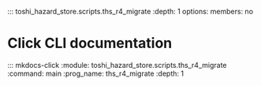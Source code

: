 ::: toshi_hazard_store.scripts.ths_r4_migrate
    :depth: 1
    options:
        members: no

# Click CLI documentation

::: mkdocs-click
    :module: toshi_hazard_store.scripts.ths_r4_migrate
    :command: main
    :prog_name: ths_r4_migrate
    :depth: 1
